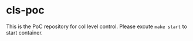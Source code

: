# cls-poc
This is the PoC repository for col level control.
Please excute `make start` to start container.